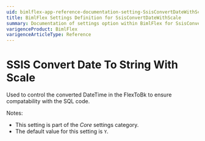 ```yaml
---
uid: bimlflex-app-reference-documentation-setting-SsisConvertDateWithScale
title: BimlFlex Settings Definition for SsisConvertDateWithScale
summary: Documentation of settings option within BimlFlex for SsisConvertDateWithScale
varigenceProduct: BimlFlex
varigenceArticleType: Reference
---
```


# SSIS Convert Date To String With Scale

Used to control the converted DateTime in the FlexToBk to ensure compatability with the SQL code. 

Notes:

* This setting is part of the *Core* settings category.
* The default value for this setting is `Y`.
